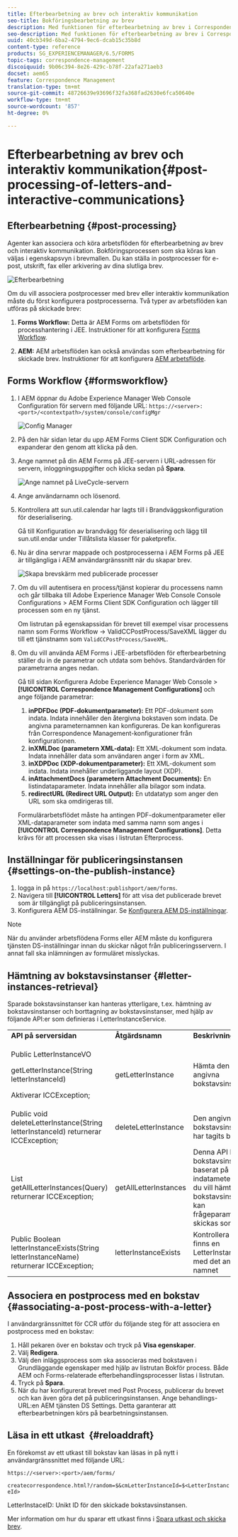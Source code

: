 ```yaml
---
title: Efterbearbetning av brev och interaktiv kommunikation
seo-title: Bokföringsbearbetning av brev
description: Med funktionen för efterbearbetning av brev i Correspondence Management kan ni skapa AEM- och Forms-postprocesser, som utskrift och e-post, och integrera dem med era brev.
seo-description: Med funktionen för efterbearbetning av brev i Correspondence Management kan ni skapa AEM- och Forms-postprocesser, som utskrift och e-post, och integrera dem med era brev.
uuid: 40cb349d-6ba2-4794-9ec6-dcab15c35b8d
content-type: reference
products: SG_EXPERIENCEMANAGER/6.5/FORMS
topic-tags: correspondence-management
discoiquuid: 9b06c394-8e26-429c-b78f-22afa271aeb3
docset: aem65
feature: Correspondence Management
translation-type: tm+mt
source-git-commit: 48726639e93696f32fa368fad2630e6fca50640e
workflow-type: tm+mt
source-wordcount: '857'
ht-degree: 0%

---
```



# Efterbearbetning av brev och interaktiv kommunikation{#post-processing-of-letters-and-interactive-communications}

## Efterbearbetning {#post-processing}

Agenter kan associera och köra arbetsflöden för efterbearbetning av brev och interaktiv kommunikation. Bokföringsprocessen som ska köras kan väljas i egenskapsvyn i brevmallen. Du kan ställa in postprocesser för e-post, utskrift, fax eller arkivering av dina slutliga brev.

![Efterbearbetning](assets/ppoverview.png)

Om du vill associera postprocesser med brev eller interaktiv kommunikation måste du först konfigurera postprocesserna. Två typer av arbetsflöden kan utföras på skickade brev:

1. **Forms Workflow:** Detta är AEM Forms om arbetsflöden för processhantering i JEE. Instruktioner för att konfigurera [Forms Workflow](#formsworkflow).

1. **AEM:** AEM arbetsflöden kan också användas som efterbearbetning för skickade brev. Instruktioner för att konfigurera [AEM arbetsflöde](../../forms/using/aem-forms-workflow.md).

## Forms Workflow {#formsworkflow}

1. I AEM öppnar du Adobe Experience Manager Web Console Configuration för servern med följande URL: `https://<server>:<port>/<contextpath>/system/console/configMgr`

   ![Config Manager](assets/2configmanager-1.png)

1. På den här sidan letar du upp AEM Forms Client SDK Configuration och expanderar den genom att klicka på den.
1. Ange namnet på din AEM Forms på JEE-servern i URL-adressen för servern, inloggningsuppgifter och klicka sedan på **Spara**.

   ![Ange namnet på LiveCycle-servern](assets/1cofigmanager.png)

1. Ange användarnamn och lösenord.
1. Kontrollera att sun.util.calendar har lagts till i Brandväggskonfiguration för deserialisering.

   Gå till Konfiguration av brandvägg för deserialisering och lägg till sun.util.endar under Tillåtslista klasser för paketprefix.

1. Nu är dina servrar mappade och postprocesserna i AEM Forms på JEE är tillgängliga i AEM användargränssnitt när du skapar brev.

   ![Skapa brevskärm med publicerade processer](assets/0configmanager.png)

1. Om du vill autentisera en process/tjänst kopierar du processens namn och går tillbaka till Adobe Experience Manager Web Console Console Configurations > AEM Forms Client SDK Configuration och lägger till processen som en ny tjänst.

   Om listrutan på egenskapssidan för brevet till exempel visar processens namn som Forms Workflow -> ValidCCPostProcess/SaveXML lägger du till ett tjänstnamn som `ValidCCPostProcess/SaveXML`.

1. Om du vill använda AEM Forms i JEE-arbetsflöden för efterbearbetning ställer du in de parametrar och utdata som behövs. Standardvärden för parametrarna anges nedan.

   Gå till sidan Konfigurera Adobe Experience Manager Web Console > **[!UICONTROL Correspondence Management Configurations]** och ange följande parametrar:

   1. **inPDFDoc (PDF-dokumentparameter):** Ett PDF-dokument som indata. Indata innehåller den återgivna bokstaven som indata. De angivna parameternamnen kan konfigureras. De kan konfigureras från Correspondence Management-konfigurationer från konfigurationen.
   1. **inXMLDoc (parametern XML-data):** Ett XML-dokument som indata. Indata innehåller data som användaren anger i form av XML.
   1. **inXDPDoc (XDP-dokumentparameter):** Ett XML-dokument som indata. Indata innehåller underliggande layout (XDP).
   1. **inAttachmentDocs (parametern Attachment Documents):** En listindataparameter. Indata innehåller alla bilagor som indata.
   1. **redirectURL (Redirect URL Output):** En utdatatyp som anger den URL som ska omdirigeras till.

   Formulärarbetsflödet måste ha antingen PDF-dokumentparameter eller XML-dataparameter som indata med samma namn som anges i **[!UICONTROL Correspondence Management Configurations]**. Detta krävs för att processen ska visas i listrutan Efterprocess.

## Inställningar för publiceringsinstansen {#settings-on-the-publish-instance}

1. logga in på `https://localhost:publishport/aem/forms`.
1. Navigera till **[!UICONTROL Letters]** för att visa det publicerade brevet som är tillgängligt på publiceringsinstansen.
1. Konfigurera AEM DS-inställningar. Se [Konfigurera AEM DS-inställningar](../../forms/using/configuring-the-processing-server-url-.md).

>[!NOTE]
>
>När du använder arbetsflödena Forms eller AEM måste du konfigurera tjänsten DS-inställningar innan du skickar något från publiceringsservern. I annat fall ska inlämningen av formuläret misslyckas.

## Hämtning av bokstavsinstanser {#letter-instances-retrieval}

Sparade bokstavsinstanser kan hanteras ytterligare, t.ex. hämtning av bokstavsinstanser och borttagning av bokstavsinstanser, med hjälp av följande API:er som definieras i LetterInstanceService.

<table>
 <tbody>
  <tr>
   <td><strong>API på serversidan</strong></td>
   <td><strong>Åtgärdsnamn</strong></td>
   <td><strong>Beskrivning</strong></td>
  </tr>
  <tr>
   <td><p>Public LetterInstanceVO</p> <p>getLetterInstance(String letterInstanceId)</p> <p>Aktiverar ICCException; </p> </td>
   <td>getLetterInstance</td>
   <td>Hämta den angivna bokstavsinstansen </td>
  </tr>
  <tr>
   <td>Public void deleteLetterInstance(String letterInstanceId) returnerar ICCException; </td>
   <td>deleteLetterInstance </td>
   <td>Den angivna bokstavsinstansen har tagits bort </td>
  </tr>
  <tr>
   <td>List getAllLetterInstances(Query) returnerar ICCException; </td>
   <td>getAllLetterInstances </td>
   <td>Denna API hämtar bokstavsinstanser baserat på indatametern. Om du vill hämta alla bokstavsinstanser kan frågeparametern skickas som null.<br /> </td>
  </tr>
  <tr>
   <td>Public Boolean letterInstanceExists(String letterInstanceName) returnerar ICCException; </td>
   <td>letterInstanceExists </td>
   <td>Kontrollera om det finns en LetterInstance med det angivna namnet </td>
  </tr>
 </tbody>
</table>

## Associera en postprocess med en bokstav {#associating-a-post-process-with-a-letter}

I användargränssnittet för CCR utför du följande steg för att associera en postprocess med en bokstav:

1. Håll pekaren över en bokstav och tryck på **Visa egenskaper**.
1. Välj **Redigera**.
1. Välj den inläggsprocess som ska associeras med bokstaven i Grundläggande egenskaper med hjälp av listrutan Bokför process. Både AEM och Forms-relaterade efterbehandlingsprocesser listas i listrutan.
1. Tryck på **Spara**.
1. När du har konfigurerat brevet med Post Process, publicerar du brevet och kan även göra det på publiceringsinstansen. Ange behandlings-URL:en AEM tjänsten DS Settings. Detta garanterar att efterbearbetningen körs på bearbetningsinstansen.

## Läsa in ett utkast  {#reloaddraft}

En förekomst av ett utkast till bokstav kan läsas in på nytt i användargränssnittet med följande URL:

`https://<server>:<port>/aem/forms/`

`createcorrespondence.html?/random=$&cmLetterInstanceId=$<LetterInstanceId>`

LetterInstaceID: Unikt ID för den skickade bokstavsinstansen.

Mer information om hur du sparar ett utkast finns i [Spara utkast och skicka brev](../../forms/using/create-correspondence.md#savingdrafts).
